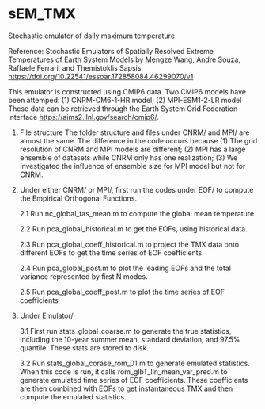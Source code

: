 # sEM_TMX
Stochastic emulator of daily maximum temperature

Reference:
Stochastic Emulators of Spatially Resolved Extreme Temperatures of Earth System Models
by Mengze Wang, Andre Souza, Raffaele Ferrari, and Themistoklis Sapsis
https://doi.org/10.22541/essoar.172858084.46299070/v1


This emulator is constructed using CMIP6 data. Two CMIP6 models have been attemped: (1) CNRM-CM6-1-HR model; (2) MPI-ESM1-2-LR model
These data can be retrieved through the Earth System Grid Federation interface https://aims2.llnl.gov/search/cmip6/.

1. File structure
   The folder structure and files under CNRM/ and MPI/ are almost the same. The difference in the code occurs because (1) The grid resolution of CNRM and MPI models are different; (2) MPI has a large ensemble of datasets while CNRM only has one realization; (3) We investigated the influence of ensemble size for MPI model but not for CNRM.

2. Under either CNRM/ or MPI/, first run the codes under EOF/ to compute the Empirical Orthogonal Functions.

    2.1 Run nc_global_tas_mean.m to compute the global mean temperature

    2.2 Run pca_global_historical.m to get the EOFs, using historical data.

    2.3 Run pca_global_coeff_historical.m to project the TMX data onto different EOFs to get the time series of EOF coefficients.

    2.4 Run pca_global_post.m to plot the leading EOFs and the total variance represented by first N modes.

    2.5 Run pca_global_coeff_post.m to plot the time series of EOF coefficients

3. Under Emulator/

   3.1 First run stats_global_coarse.m to generate the true statistics, including the 10-year summer mean, standard deviation, and 97.5% quantile. These stats are stored to disk.

   3.2 Run stats_global_corase_rom_01.m to generate emulated statistics. When this code is run, it calls rom_glbT_lin_mean_var_pred.m to generate emulated time series of EOF coefficients. These coefficients are then combined with EOFs to get instantaneous TMX and then compute the emulated statistics.
